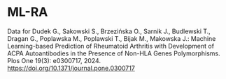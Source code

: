# ML-RA
Data for Dudek G., Sakowski S., Brzezińska O., Sarnik J., Budlewski T., Dragan G., Poplawska M., Poplawski T., Bijak M., Makowska J.: Machine Learning-based Prediction of Rheumatoid Arthritis with Development of ACPA Autoantibodies in the Presence of Non-HLA Genes Polymorphisms. Plos One 19(3): e0300717, 2024. https://doi.org/10.1371/journal.pone.0300717
